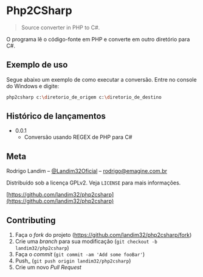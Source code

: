 # Php2CSharp
> Source converter in PHP to C#.

O programa lê o código-fonte em PHP e converte em outro diretório para C#.

## Exemplo de uso

Segue abaixo um exemplo de como executar a conversão. Entre no console do Windows e digite:

```sh
php2csharp c:\diretorio_de_origem c:\diretorio_de_destino
```

## Histórico de lançamentos

* 0.0.1
    * Conversão usando REGEX de PHP para C#

## Meta

Rodrigo Landim – [@Landim32Oficial](https://twitter.com/landim32oficial) – rodrigo@emagine.com.br

Distribuído sob a licença GPLv2. Veja `LICENSE` para mais informações.

[https://github.com/landim32/php2csharp](https://github.com/landim32/php2csharp)

## Contributing

1. Faça o _fork_ do projeto (<https://github.com/landim32/php2csharp/fork>)
2. Crie uma _branch_ para sua modificação (`git checkout -b landim32/php2csharp`)
3. Faça o _commit_ (`git commit -am 'Add some fooBar'`)
4. Push_ (`git push origin landim32/php2csharp`)
5. Crie um novo _Pull Request_
